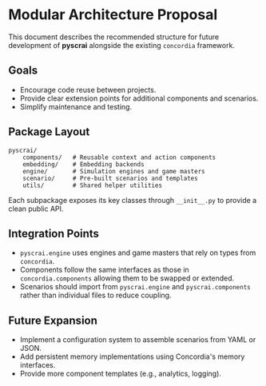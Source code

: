 # Modular Architecture Proposal

This document describes the recommended structure for future development of **pyscrai** alongside the existing `concordia` framework.

## Goals
- Encourage code reuse between projects.
- Provide clear extension points for additional components and scenarios.
- Simplify maintenance and testing.

## Package Layout
```
pyscrai/
    components/   # Reusable context and action components
    embedding/    # Embedding backends
    engine/       # Simulation engines and game masters
    scenario/     # Pre-built scenarios and templates
    utils/        # Shared helper utilities
```
Each subpackage exposes its key classes through `__init__.py` to provide a clean public API.

## Integration Points
- `pyscrai.engine` uses engines and game masters that rely on types from `concordia`.
- Components follow the same interfaces as those in `concordia.components` allowing them to be swapped or extended.
- Scenarios should import from `pyscrai.engine` and `pyscrai.components` rather than individual files to reduce coupling.

## Future Expansion
- Implement a configuration system to assemble scenarios from YAML or JSON.
- Add persistent memory implementations using Concordia's memory interfaces.
- Provide more component templates (e.g., analytics, logging).

